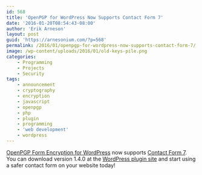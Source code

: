 ```yaml
---
id: 568
title: 'OpenPGP for WordPress Now Supports Contact Form 7'
date: '2016-01-20T08:54:43-08:00'
author: 'Erik Arneson'
layout: post
guid: 'https://arnesonium.com/?p=568'
permalink: /2016/01/openpgp-for-wordpress-now-supports-contact-form-7/
image: /wp-content/uploads/2016/01/old-keys-pile.png
categories:
    - Programming
    - Projects
    - Security
tags:
    - announcement
    - cryptography
    - encryption
    - javascript
    - openpgp
    - php
    - plugin
    - programming
    - 'web development'
    - wordpress
---
```


<a href="https://arnesonium.com/wordpress-openpgp/">OpenPGP Form Encryption for WordPress</a> now supports <a href="http://contactform7.com/" target="_blank">Contact Form 7</a>. You can download version 1.4.0 at the <a href="https://wordpress.org/plugins/openpgp-form-encryption/" target="_blank">WordPress plugin site</a> and start using a safer contact form on your website today!